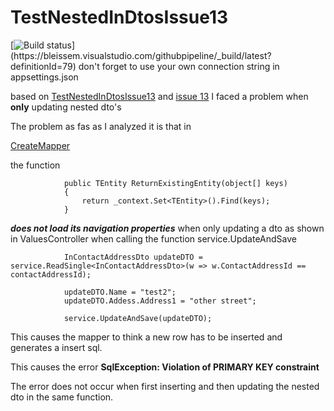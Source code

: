 # TestNestedInDtosIssue13

[![Build status](https://bleissem.visualstudio.com/githubpipeline/_apis/build/status/githubpipeline-ASP.NET%20Core%20(.NET%20Framework)-CI)](https://bleissem.visualstudio.com/githubpipeline/_build/latest?definitionId=79)
don't forget to use your own connection string in appsettings.json

based on 
[TestNestedInDtosIssue13](https://github.com/bleissem/EfCore.GenericServices/blob/master/Tests/UnitTests/GenericServicesPublic/TestNestedInDtosIssue13.cs)
and [issue 13](https://github.com/JonPSmith/EfCore.GenericServices/issues/13)
I faced a problem when __only__ updating nested dto's 


The problem as fas as I analyzed it is that in 

[CreateMapper](https://github.com/JonPSmith/EfCore.GenericServices/blob/master/GenericServices/Internal/MappingCode/CreateMapper.cs)

the function 
```
            public TEntity ReturnExistingEntity(object[] keys)
            {
                return _context.Set<TEntity>().Find(keys);
            }
```
___does not load its navigation properties___ when only updating a dto as shown in 
ValuesController when calling the function service.UpdateAndSave
```
            InContactAddressDto updateDTO = service.ReadSingle<InContactAddressDto>(w => w.ContactAddressId == contactAddressId);

            updateDTO.Name = "test2";
            updateDTO.Addess.Address1 = "other street";

            service.UpdateAndSave(updateDTO);

```

This causes the mapper to think a new row has to be inserted and generates a insert sql. 

This causes the error __SqlException: Violation of PRIMARY KEY constraint__ 

The error does not occur when first inserting and then updating the nested dto in the same function.

